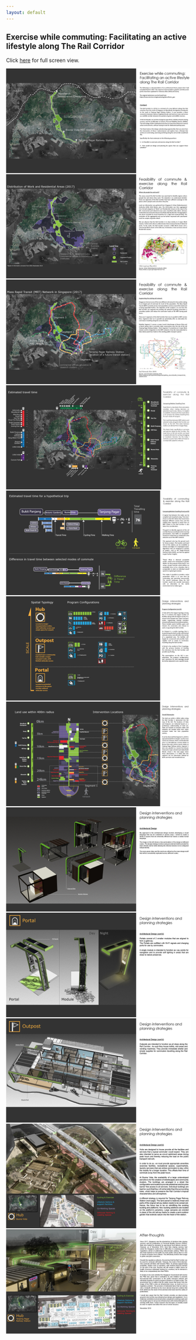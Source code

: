 ```yaml
---
layout: default
---
```


## Exercise while commuting: Facilitating an active lifestyle along The Rail Corridor


Click [here](gxite.github.io/portfolio/rc/rc.html) for full screen view.

<img src="/portfolio/rc/rc_page1.jpg">
<img src="/portfolio/rc/rc_page5.jpg">
<img src="/portfolio/rc/rc_page6.jpg">
<img src="/portfolio/rc/rc_page7.jpg">
<img src="/portfolio/rc/rc_page8.jpg">
<img src="/portfolio/rc/rc_page11.jpg">
<img src="/portfolio/rc/rc_page12.jpg">
<img src="/portfolio/rc/rc_page14.jpg">
<img src="/portfolio/rc/rc_page15.jpg">
<img src="/portfolio/rc/rc_page16.jpg">
<img src="/portfolio/rc/rc_page17.jpg">
<img src="/portfolio/rc/rc_page18.jpg">
